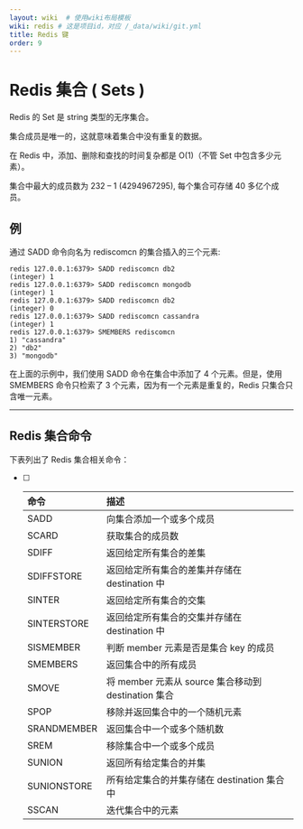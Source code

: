 ```yaml
---
layout: wiki  # 使用wiki布局模板
wiki: redis # 这是项目id，对应 /_data/wiki/git.yml
title: Redis 键
order: 9
---
```


# Redis 集合 ( Sets )

Redis 的 Set 是 string 类型的无序集合。

集合成员是唯一的，这就意味着集合中没有重复的数据。

在 Redis 中，添加、删除和查找的时间复杂都是 O(1)（不管 Set 中包含多少元素）。

集合中最大的成员数为 232 – 1 (4294967295), 每个集合可存储 40 多亿个成员。



## 例

通过 SADD 命令向名为 rediscomcn 的集合插入的三个元素:

```
redis 127.0.0.1:6379> SADD rediscomcn db2  
(integer) 1  
redis 127.0.0.1:6379> SADD rediscomcn mongodb  
(integer) 1  
redis 127.0.0.1:6379> SADD rediscomcn db2  
(integer) 0  
redis 127.0.0.1:6379> SADD rediscomcn cassandra  
(integer) 1  
redis 127.0.0.1:6379> SMEMBERS rediscomcn  
1) "cassandra"  
2) "db2"  
3) "mongodb"  
```

在上面的示例中，我们使用 SADD 命令在集合中添加了 4 个元素。但是，使用 SMEMBERS 命令只检索了 3 个元素，因为有一个元素是重复的，Redis 只集合只含唯一元素。

------



## Redis 集合命令

下表列出了 Redis 集合相关命令：

- [ ] | 命令        | 描述                                                |
  | :---------- | :-------------------------------------------------- |
  | SADD        | 向集合添加一个或多个成员                            |
  | SCARD       | 获取集合的成员数                                    |
  | SDIFF       | 返回给定所有集合的差集                              |
  | SDIFFSTORE  | 返回给定所有集合的差集并存储在 destination 中       |
  | SINTER      | 返回给定所有集合的交集                              |
  | SINTERSTORE | 返回给定所有集合的交集并存储在 destination 中       |
  | SISMEMBER   | 判断 member 元素是否是集合 key 的成员               |
  | SMEMBERS    | 返回集合中的所有成员                                |
  | SMOVE       | 将 member 元素从 source 集合移动到 destination 集合 |
  | SPOP        | 移除并返回集合中的一个随机元素                      |
  | SRANDMEMBER | 返回集合中一个或多个随机数                          |
  | SREM        | 移除集合中一个或多个成员                            |
  | SUNION      | 返回所有给定集合的并集                              |
  | SUNIONSTORE | 所有给定集合的并集存储在 destination 集合中         |
  | SSCAN       | 迭代集合中的元素                                    |
